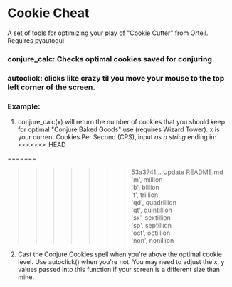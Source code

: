 # Cookie Cheat

A set of tools for optimizing your play of "Cookie Cutter"
from Orteil. Requires pyautogui

### conjure_calc: Checks optimal cookies saved for conjuring.
### autoclick: clicks like crazy til you move your mouse to the top left corner of the screen.

### Example:

1. conjure_calc(x) will return the number of cookies that you should
keep for optimal "Conjure Baked Goods" use (requires Wizard Tower).
x is your current Cookies Per Second (CPS), input *as a string* ending in:
<<<<<<< HEAD

=======
>>>>>>> 53a3741... Update README.md
'm', million                                                                                                           
'b', billion                                                                                                           
't', trillion                                                                                                          
'qd', quadrillion                                                                                                       
'qt', quintillion                                                                                                       
'sx', sextillion                                                                                                        
'sp', septillion                                                                                                        
'oct', octillion                                                                                                         
'non', nonillion  

2. Cast the Conjure Cookies spell when you're above the optimal cookie level. Use autoclick()
when you're not. You may need to adjust the x, y values passed into this function if your screen is a different size than mine.
